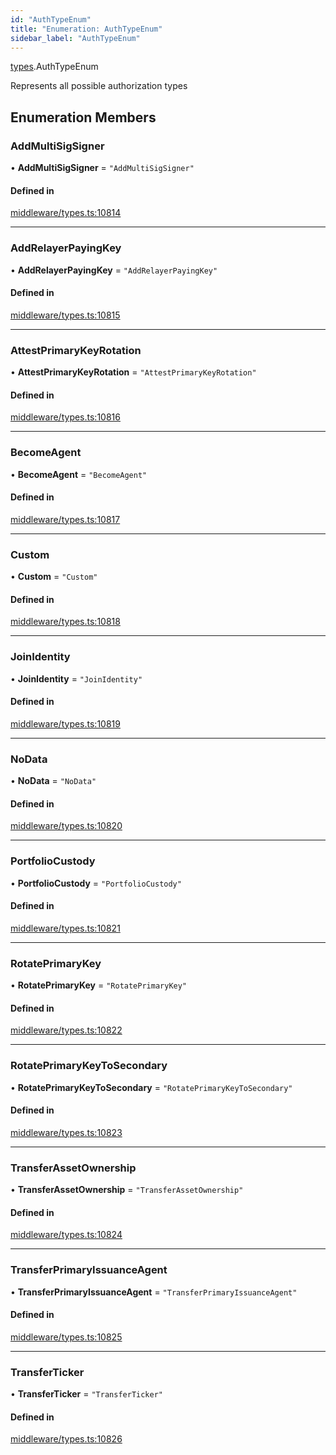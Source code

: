 ```yaml
---
id: "AuthTypeEnum"
title: "Enumeration: AuthTypeEnum"
sidebar_label: "AuthTypeEnum"
---
```


[types](../../../modules/Types/Types.md).AuthTypeEnum

Represents all possible authorization types

## Enumeration Members

### AddMultiSigSigner

• **AddMultiSigSigner** = ``"AddMultiSigSigner"``

#### Defined in

[middleware/types.ts:10814](https://github.com/PolymeshAssociation/polymesh-sdk/blob/720afb69c/src/middleware/types.ts#L10814)

___

### AddRelayerPayingKey

• **AddRelayerPayingKey** = ``"AddRelayerPayingKey"``

#### Defined in

[middleware/types.ts:10815](https://github.com/PolymeshAssociation/polymesh-sdk/blob/720afb69c/src/middleware/types.ts#L10815)

___

### AttestPrimaryKeyRotation

• **AttestPrimaryKeyRotation** = ``"AttestPrimaryKeyRotation"``

#### Defined in

[middleware/types.ts:10816](https://github.com/PolymeshAssociation/polymesh-sdk/blob/720afb69c/src/middleware/types.ts#L10816)

___

### BecomeAgent

• **BecomeAgent** = ``"BecomeAgent"``

#### Defined in

[middleware/types.ts:10817](https://github.com/PolymeshAssociation/polymesh-sdk/blob/720afb69c/src/middleware/types.ts#L10817)

___

### Custom

• **Custom** = ``"Custom"``

#### Defined in

[middleware/types.ts:10818](https://github.com/PolymeshAssociation/polymesh-sdk/blob/720afb69c/src/middleware/types.ts#L10818)

___

### JoinIdentity

• **JoinIdentity** = ``"JoinIdentity"``

#### Defined in

[middleware/types.ts:10819](https://github.com/PolymeshAssociation/polymesh-sdk/blob/720afb69c/src/middleware/types.ts#L10819)

___

### NoData

• **NoData** = ``"NoData"``

#### Defined in

[middleware/types.ts:10820](https://github.com/PolymeshAssociation/polymesh-sdk/blob/720afb69c/src/middleware/types.ts#L10820)

___

### PortfolioCustody

• **PortfolioCustody** = ``"PortfolioCustody"``

#### Defined in

[middleware/types.ts:10821](https://github.com/PolymeshAssociation/polymesh-sdk/blob/720afb69c/src/middleware/types.ts#L10821)

___

### RotatePrimaryKey

• **RotatePrimaryKey** = ``"RotatePrimaryKey"``

#### Defined in

[middleware/types.ts:10822](https://github.com/PolymeshAssociation/polymesh-sdk/blob/720afb69c/src/middleware/types.ts#L10822)

___

### RotatePrimaryKeyToSecondary

• **RotatePrimaryKeyToSecondary** = ``"RotatePrimaryKeyToSecondary"``

#### Defined in

[middleware/types.ts:10823](https://github.com/PolymeshAssociation/polymesh-sdk/blob/720afb69c/src/middleware/types.ts#L10823)

___

### TransferAssetOwnership

• **TransferAssetOwnership** = ``"TransferAssetOwnership"``

#### Defined in

[middleware/types.ts:10824](https://github.com/PolymeshAssociation/polymesh-sdk/blob/720afb69c/src/middleware/types.ts#L10824)

___

### TransferPrimaryIssuanceAgent

• **TransferPrimaryIssuanceAgent** = ``"TransferPrimaryIssuanceAgent"``

#### Defined in

[middleware/types.ts:10825](https://github.com/PolymeshAssociation/polymesh-sdk/blob/720afb69c/src/middleware/types.ts#L10825)

___

### TransferTicker

• **TransferTicker** = ``"TransferTicker"``

#### Defined in

[middleware/types.ts:10826](https://github.com/PolymeshAssociation/polymesh-sdk/blob/720afb69c/src/middleware/types.ts#L10826)
